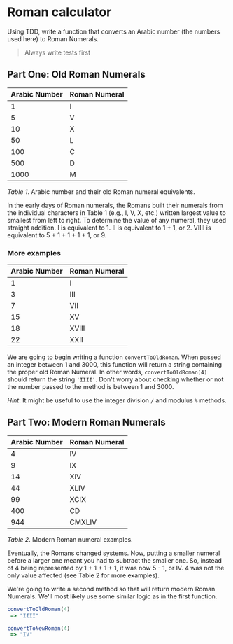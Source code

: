 # Roman calculator

Using TDD, write a function that converts an Arabic number (the numbers used here) to Roman Numerals.

> Always write tests first

## Part One: Old Roman Numerals

| Arabic Number | Roman Numeral |
| ------------- | ------------- |
| 1             | I             |
| 5             | V             |
| 10            | X             |
| 50            | L             |
| 100           | C             |
| 500           | D             |
| 1000          | M             |

_Table 1_. Arabic number and their old Roman numeral equivalents.

In the early days of Roman numerals, the Romans built their numerals from the individual characters in Table 1 (e.g., I, V, X, etc.) written largest value to smallest from left to right. To determine the value of any numeral, they used straight addition. I is equivalent to 1. II is equivalent to 1 + 1, or 2. VIIII is equivalent to 5 + 1 + 1 + 1 + 1, or 9.

### More examples

| Arabic Number | Roman Numeral |
| ------------- | ------------- |
| 1             | I             |
| 3             | III           |
| 7             | VII           |
| 15            | XV            |
| 18            | XVIII         |
| 22            | XXII          |

We are going to begin writing a function `convertToOldRoman`. When passed an integer between 1 and 3000, this function will return a string containing the proper old Roman Numeral. In other words, `convertToOldRoman(4)` should return the string `'IIII'`. Don't worry about checking whether or not the number passed to the method is between 1 and 3000.

_Hint_: It might be useful to use the integer division `/` and modulus `%` methods.

## Part Two: Modern Roman Numerals

| Arabic Number | Roman Numeral |
| ------------- | ------------- |
| 4             | IV            |
| 9             | IX            |
| 14            | XIV           |
| 44            | XLIV          |
| 99            | XCIX          |
| 400           | CD            |
| 944           | CMXLIV        |

_Table 2_. Modern Roman numeral examples.

Eventually, the Romans changed systems. Now, putting a smaller numeral before a larger one meant you had to subtract the smaller one. So, instead of 4 being represented by 1 + 1 + 1 + 1, it was now 5 - 1, or IV. 4 was not the only value affected (see Table 2 for more examples).

We're going to write a second method so that will return modern Roman Numerals. We'll most likely use some similar logic as in the first function.

```javascript
convertToOldRoman(4)
 => "IIII"

convertToNewRoman(4)
 => "IV"
```
